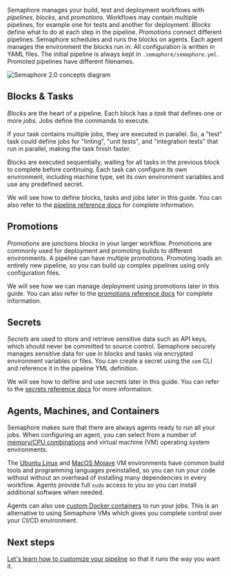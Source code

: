 Semaphore manages your build, test and deployment workflows with _pipelines_,
_blocks_, and _promotions_. Workflows may contain multiple pipelines, for
example one for tests and another for deployment. _Blocks_ define what to do
at each step in the pipeline. _Promotions_ connect different pipelines.
Semaphore schedules and runs the blocks on agents. Each agent manages the
environment the blocks run in. All configuration is written in YAML files.
The initial pipeline is always kept in `.semaphore/semaphore.yml`. Promoted
pipelines have different filenames.

![Semaphore 2.0 concepts diagram](https://storage.googleapis.com/semaphore-public-assets/public/images/semaphoreci2-concepts.png)

## Blocks & Tasks

_Blocks_ are the heart of a pipeline. Each block has a _task_ that
defines one or more _jobs_. Jobs define the commands to execute.

If your task contains multiple jobs, they are executed in parallel.
So, a "test" task could define jobs for "linting", "unit tests", and
"integration tests" that run in parallel, making the task finish faster.

Blocks are executed sequentially, waiting for all tasks in the previous block
to complete before continuing. Each task can configure its own environment,
including machine type, set its own environment variables and use any
predefined secret.

We will see how to define blocks, tasks and jobs later in this guide. You can
also refer to the [pipeline reference docs](https://docs.semaphoreci.com/article/50-pipeline-yaml)
for complete information.

## Promotions

_Promotions_ are junctions blocks in your larger workflow. Promotions are
commonly used for deployment and promoting builds to different environments.
A pipeline can have multiple promotions. Promoting loads an entirely new
pipeline, so you can build up complex pipelines using only configuration files.

We will see how we can manage deployment using promotions later in this guide.
You can also refer to the [promotions reference docs](https://docs.semaphoreci.com/article/50-pipeline-yaml#promotions)
for complete information.

## Secrets

_Secrets_ are used to store and retrieve sensitive data such as API keys,
which should never be committed to source control. Semaphore securely manages
sensitive data for use in blocks and tasks via encrypted environment variables
or files. You can create a secret using the `sem` CLI and reference it in
the pipeline YML definition.

We will see how to define and use secrets later in this guide. You can refer
to the [secrets reference docs](https://docs.semaphoreci.com/article/51-secrets-yaml-reference)
for more information.

## Agents, Machines, and Containers

Semaphore makes sure that there are always agents ready to run all your jobs.
When configuring an agent, you can select from a number of [memory/CPU
combinations][machine-types] and virtual machine (VM) operating system
environments.

The [Ubuntu Linux][ubuntu] and [MacOS Mojave][macos] VM environments have
common build tools and programming languages preinstalled, so you can
run your code without without an overhead of installing many dependencies in
every workflow. Agents provide full `sudo` access to you so you can install
additional software when needed.

Agents can also use [custom Docker containers][docker-containers] to run your
jobs. This is an alternative to using Semaphore VMs which gives you complete
control over your CI/CD environment.

## Next steps

[Let's learn how to customize your pipeline][next] so that it runs the way
you want it.

[next]: https://docs.semaphoreci.com/article/64-customizing-your-pipeline
[machine-types]: https://docs.semaphoreci.com/article/20-machine-types
[ubuntu]: https://docs.semaphoreci.com/article/32-ubuntu-1804-image
[macos]: https://docs.semaphoreci.com/article/120-macos-mojave-image
[docker-containers]: https://docs.semaphoreci.com/article/127-custom-ci-cd-environment-with-docker
